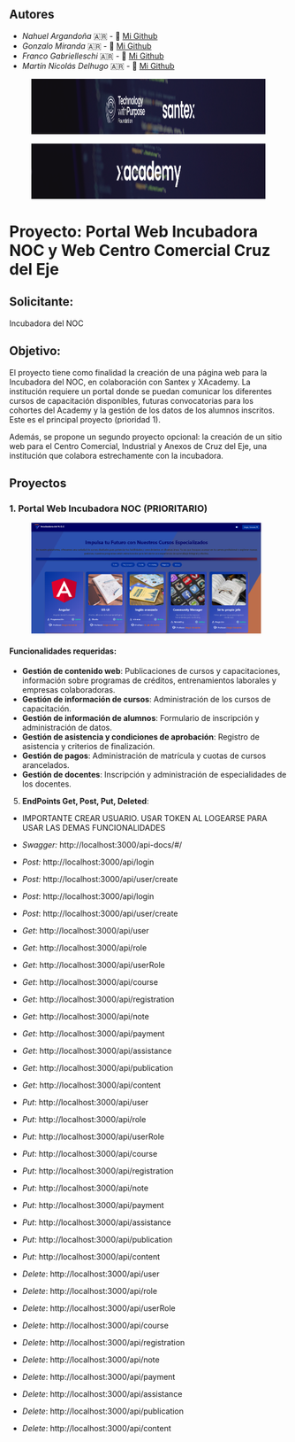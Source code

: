 ## Autores
- *Nahuel Argandoña* 🇦🇷 - 🐣 [Mi Github](https://github.com/Aubar48)
- *Gonzalo Miranda* 🇦🇷 - 🐣 [Mi Github](https://github.com/gonzalomiranda97)
- *Franco Gabrielleschi* 🇦🇷 - 🐣 [Mi Github](https://github.com/franmarg92)
- *Martín Nicolás Delhugo* 🇦🇷 - 🐣 [Mi Github](https://github.com/delhugo-martin)
<figure><img src="./front/src/assets/Santex.png" alt="logo" style="height: 100px;"></figure>
<figure><img src="./front/src/assets/xAcademy.png" alt="logo" style="height: 100px;"></figure>

# Proyecto: Portal Web Incubadora NOC y Web Centro Comercial Cruz del Eje

## Solicitante:
Incubadora del NOC

## Objetivo:
El proyecto tiene como finalidad la creación de una página web para la Incubadora del NOC, en colaboración con Santex y XAcademy. La institución requiere un portal donde se puedan comunicar los diferentes cursos de capacitación disponibles, futuras convocatorias para los cohortes del Academy y la gestión de los datos de los alumnos inscritos. Este es el principal proyecto (prioridad 1).

Además, se propone un segundo proyecto opcional: la creación de un sitio web para el Centro Comercial, Industrial y Anexos de Cruz del Eje, una institución que colabora estrechamente con la incubadora.

## Proyectos

### 1. Portal Web Incubadora NOC (PRIORITARIO)

<figure><img src="./front/src/assets/incubadoraNoc.png" alt="logo" style="height: 200px; width:auto"></figure>

#### Funcionalidades requeridas:
- **Gestión de contenido web**: Publicaciones de cursos y capacitaciones, información sobre programas de créditos, entrenamientos laborales y empresas colaboradoras.
- **Gestión de información de cursos**: Administración de los cursos de capacitación.
- **Gestión de información de alumnos**: Formulario de inscripción y administración de datos.
- **Gestión de asistencia y condiciones de aprobación**: Registro de asistencia y criterios de finalización.
- **Gestión de pagos**: Administración de matrícula y cuotas de cursos arancelados.
- **Gestión de docentes**: Inscripción y administración de especialidades de los docentes.

5. **EndPoints Get, Post, Put, Deleted**:
- IMPORTANTE CREAR USUARIO. USAR TOKEN AL LOGEARSE PARA USAR LAS DEMAS FUNCIONALIDADES 

- *Swagger:* http://localhost:3000/api-docs/#/

- *Post:* http://localhost:3000/api/login
- *Post:* http://localhost:3000/api/user/create

- *Post*: http://localhost:3000/api/login

- *Post*: http://localhost:3000/api/user/create

- *Get*: http://localhost:3000/api/user

- *Get*: http://localhost:3000/api/role

- *Get*: http://localhost:3000/api/userRole

- *Get*: http://localhost:3000/api/course

- *Get*: http://localhost:3000/api/registration

- *Get*: http://localhost:3000/api/note

- *Get*: http://localhost:3000/api/payment

- *Get*: http://localhost:3000/api/assistance

- *Get*: http://localhost:3000/api/publication

- *Get*: http://localhost:3000/api/content

- *Put*: http://localhost:3000/api/user

- *Put*: http://localhost:3000/api/role

- *Put*: http://localhost:3000/api/userRole

- *Put*: http://localhost:3000/api/course

- *Put*: http://localhost:3000/api/registration

- *Put*: http://localhost:3000/api/note

- *Put*: http://localhost:3000/api/payment

- *Put*: http://localhost:3000/api/assistance

- *Put*: http://localhost:3000/api/publication

- *Put*: http://localhost:3000/api/content

- *Delete*: http://localhost:3000/api/user

- *Delete*: http://localhost:3000/api/role

- *Delete*: http://localhost:3000/api/userRole

- *Delete*: http://localhost:3000/api/course

- *Delete*: http://localhost:3000/api/registration

- *Delete*: http://localhost:3000/api/note

- *Delete*: http://localhost:3000/api/payment

- *Delete*: http://localhost:3000/api/assistance

- *Delete*: http://localhost:3000/api/publication

- *Delete*: http://localhost:3000/api/content

